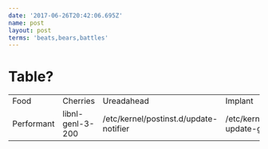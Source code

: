```yaml
---
date: '2017-06-26T20:42:06.695Z'
name: post
layout: post
terms: 'beats,bears,battles'
---
```

# <a id="_c31g5z1cpy6e"></a>Table?

|  |  |  |  |
| --- | --- | --- | --- |
| Food | Cherries | Ureadahead | Implant |
| Performant | libnl-genl-3-200 | /etc/kernel/postinst.d/update-notifier | /etc/kernel/postinst.d/zz-update-grub |